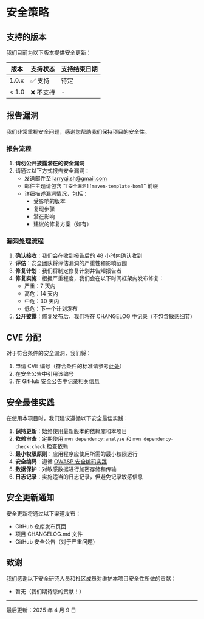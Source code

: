 # 安全策略

## 支持的版本

我们目前为以下版本提供安全更新：

| 版本 | 支持状态 | 支持结束日期 |
| --- | --- | --- |
| 1.0.x | ✅ 支持 | 待定 |
| < 1.0 | ❌ 不支持 | - |

## 报告漏洞

我们非常重视安全问题，感谢您帮助我们保持项目的安全性。

### 报告流程

1. **请勿公开披露潜在的安全漏洞**
2. 请通过以下方式报告安全漏洞：
   - 发送邮件至 [larryqi.sh@gmail.com](mailto:larryqi.sh@gmail.com)
   - 邮件主题请包含 "`[安全漏洞][maven-template-bom]`" 前缀
   - 详细描述漏洞情况，包括：
     - 受影响的版本
     - 复现步骤
     - 潜在影响
     - 建议的修复方案（如有）

### 漏洞处理流程

1. **确认接收**：我们会在收到报告后的 48 小时内确认收到
2. **评估**：安全团队将评估漏洞的严重性和影响范围
3. **修复计划**：我们将制定修复计划并告知报告者
4. **修复实施**：根据严重程度，我们会在以下时间框架内发布修复：
   - 严重：7 天内
   - 高危：14 天内
   - 中危：30 天内
   - 低危：下一个计划发布
5. **公开披露**：修复发布后，我们将在 CHANGELOG 中记录（不包含敏感细节）

## CVE 分配

对于符合条件的安全漏洞，我们将：

1. 申请 CVE 编号（符合条件的标准请参考[此处](https://cve.mitre.org/)）
2. 在安全公告中引用该编号
3. 在 GitHub 安全公告中记录相关信息

## 安全最佳实践

在使用本项目时，我们建议遵循以下安全最佳实践：

1. **保持更新**：始终使用最新版本的依赖库和本项目
2. **依赖审查**：定期使用 `mvn dependency:analyze` 和 `mvn dependency-check:check` 检查依赖
3. **最小权限原则**：应用程序应使用所需的最小权限运行
4. **安全编码**：遵循 [OWASP 安全编码实践](https://owasp.org/www-project-secure-coding-practices-quick-reference-guide/)
5. **数据保护**：对敏感数据进行加密存储和传输
6. **日志记录**：实施适当的日志记录，但避免记录敏感信息

## 安全更新通知

安全更新将通过以下渠道发布：

- GitHub 仓库发布页面
- 项目 CHANGELOG.md 文件
- GitHub 安全公告（对于严重问题）

## 致谢

我们感谢以下安全研究人员和社区成员对维护本项目安全性所做的贡献：

- 暂无（我们期待您的贡献！）

---

最后更新：2025 年 4 月 9 日
